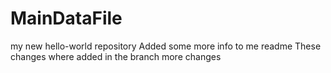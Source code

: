# MainDataFile
my new hello-world repository
Added some more info to me readme
These changes where added in the branch
more changes
